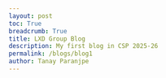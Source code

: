 ```yaml
---
layout: post
toc: True
breadcrumb: True
title: LXD Group Blog
description: My first blog in CSP 2025-26
permalink: /blogs/blog1
author: Tanay Paranjpe 
---
```


<!DOCTYPE html>
<html lang="en">
<head>
    <meta charset="UTF-8">
    <meta name="viewport" content="width=device-width, initial-scale=1.0">
    <title>Mastering Jekyll Theme Switching: An Interactive Guide</title>
    <style>
        * {
            margin: 0;
            padding: 0;
            box-sizing: border-box;
        }
        
        body {
            font-family: 'Inter', -apple-system, BlinkMacSystemFont, sans-serif;
            line-height: 1.7;
            color: #2c3e50;
            background: linear-gradient(135deg, #667eea 0%, #764ba2 100%);
            min-height: 100vh;
        }
        
        .container {
            max-width: 1200px;
            margin: 0 auto;
            padding: 20px;
        }
        
        .hero {
            text-align: center;
            padding: 60px 0;
            background: rgba(255, 255, 255, 0.1);
            backdrop-filter: blur(10px);
            border-radius: 20px;
            margin-bottom: 40px;
            color: white;
        }
        
        .hero h1 {
            font-size: 3.5rem;
            font-weight: 800;
            margin-bottom: 20px;
            text-shadow: 2px 2px 4px rgba(0,0,0,0.3);
        }
        
        .hero p {
            font-size: 1.3rem;
            opacity: 0.9;
            max-width: 600px;
            margin: 0 auto;
        }
        
        .content-card {
            background: white;
            border-radius: 15px;
            padding: 40px;
            margin-bottom: 30px;
            box-shadow: 0 20px 40px rgba(0,0,0,0.1);
            transition: transform 0.3s ease;
        }
        
        .content-card:hover {
            transform: translateY(-5px);
        }
        
        .section-title {
            font-size: 2.2rem;
            color: #2c3e50;
            margin-bottom: 25px;
            padding-bottom: 10px;
            border-bottom: 3px solid #667eea;
            display: flex;
            align-items: center;
            gap: 15px;
        }
        
        .icon {
            font-size: 2rem;
        }
        
        .code-block {
            background: #1a1a1a;
            color: #e6e6e6;
            padding: 25px;
            border-radius: 10px;
            margin: 20px 0;
            font-family: 'Monaco', 'Menlo', monospace;
            overflow-x: auto;
            border-left: 4px solid #667eea;
        }
        
        .code-block pre {
            margin: 0;
            white-space: pre-wrap;
        }
        
        .interactive-demo {
            background: linear-gradient(45deg, #f8f9fa, #e9ecef);
            border: 2px dashed #667eea;
            border-radius: 15px;
            padding: 30px;
            margin: 25px 0;
            text-align: center;
        }
        
        .theme-selector {
            display: grid;
            grid-template-columns: repeat(auto-fit, minmax(200px, 1fr));
            gap: 20px;
            margin: 20px 0;
        }
        
        .theme-option {
            background: white;
            border: 2px solid #e9ecef;
            border-radius: 10px;
            padding: 20px;
            cursor: pointer;
            transition: all 0.3s ease;
            text-align: center;
        }
        
        .theme-option:hover {
            border-color: #667eea;
            transform: scale(1.05);
            box-shadow: 0 10px 20px rgba(102, 126, 234, 0.2);
        }
        
        .theme-option.active {
            background: #667eea;
            color: white;
            border-color: #667eea;
        }
        
        .warning-box {
            background: #fff3cd;
            border: 1px solid #ffeaa7;
            border-radius: 10px;
            padding: 20px;
            margin: 20px 0;
            border-left: 5px solid #fdcb6e;
        }
        
        .error-box {
            background: #f8d7da;
            border: 1px solid #f5c6cb;
            border-radius: 10px;
            padding: 20px;
            margin: 20px 0;
            border-left: 5px solid #e74c3c;
        }
        
        .success-box {
            background: #d4edda;
            border: 1px solid #c3e6cb;
            border-radius: 10px;
            padding: 20px;
            margin: 20px 0;
            border-left: 5px solid #00b894;
        }
        
        .step {
            background: #f8f9fa;
            border-radius: 10px;
            padding: 25px;
            margin: 20px 0;
            border-left: 5px solid #667eea;
        }
        
        .step-number {
            background: #667eea;
            color: white;
            width: 30px;
            height: 30px;
            border-radius: 50%;
            display: inline-flex;
            align-items: center;
            justify-content: center;
            font-weight: bold;
            margin-right: 15px;
        }
        
        .terminal {
            background: #1a1a1a;
            color: #00ff00;
            padding: 20px;
            border-radius: 10px;
            font-family: 'Monaco', monospace;
            margin: 15px 0;
        }
        
        .file-tree {
            background: #f8f9fa;
            border: 1px solid #e9ecef;
            border-radius: 10px;
            padding: 20px;
            margin: 20px 0;
            font-family: 'Monaco', monospace;
            font-size: 0.9rem;
        }
        
        .collapsible {
            background: #667eea;
            color: white;
            cursor: pointer;
            padding: 18px;
            border: none;
            text-align: left;
            outline: none;
            font-size: 1.1rem;
            font-weight: 600;
            border-radius: 10px;
            margin: 10px 0;
            width: 100%;
            transition: all 0.3s ease;
        }
        
        .collapsible:hover {
            background: #5a67d8;
        }
        
        .collapsible-content {
            display: none;
            padding: 20px;
            background: #f8f9fa;
            border-radius: 0 0 10px 10px;
        }
        
        .collapsible-content.active {
            display: block;
        }
        
        .quiz-container {
            background: linear-gradient(45deg, #667eea, #764ba2);
            color: white;
            border-radius: 15px;
            padding: 30px;
            margin: 30px 0;
        }
        
        .quiz-question {
            font-size: 1.2rem;
            margin-bottom: 20px;
        }
        
        .quiz-options {
            display: grid;
            gap: 10px;
        }
        
        .quiz-option {
            background: rgba(255, 255, 255, 0.1);
            border: 1px solid rgba(255, 255, 255, 0.3);
            color: white;
            padding: 15px;
            border-radius: 8px;
            cursor: pointer;
            transition: all 0.3s ease;
        }
        
        .quiz-option:hover {
            background: rgba(255, 255, 255, 0.2);
        }
        
        .quiz-option.correct {
            background: #00b894;
            border-color: #00b894;
        }
        
        .quiz-option.incorrect {
            background: #e74c3c;
            border-color: #e74c3c;
        }
        
        @media (max-width: 768px) {
            .hero h1 {
                font-size: 2.5rem;
            }
            
            .content-card {
                padding: 25px;
            }
            
            .theme-selector {
                grid-template-columns: 1fr;
            }
        }
    </style>
</head>
<body>
    <div class="container">
        <div class="hero">
            <h1>🎨 Mastering Jekyll Theme Switching</h1>
            <p>An interactive guide to implementing flexible theme systems with real-world troubleshooting</p>
        </div>

        <div class="content-card">
            <h2 class="section-title">
                <span class="icon">🎯</span>
                Learning Objectives
            </h2>
            <ul>
                <li>Understand the architecture of Jekyll theme switching systems</li>
                <li>Implement a Makefile-based theme switching mechanism</li>
                <li>Troubleshoot common issues and edge cases</li>
                <li>Design flexible override systems for customization</li>
            </ul>
        </div>

        <div class="content-card">
            <h2 class="section-title">
                <span class="icon">🏗️</span>
                Understanding the Architecture
            </h2>
            
            <p>Before diving into implementation, let's understand how Jekyll theme switching works at a fundamental level.</p>
            
            <div class="interactive-demo">
                <h3>📁 Directory Structure Visualization</h3>
                <div class="file-tree" id="file-tree">
                    <div>📂 your-project/</div>
                    <div style="margin-left: 20px;">📂 _themes/</div>
                    <div style="margin-left: 40px;">📂 minima/</div>
                    <div style="margin-left: 60px;">📄 _config.yml</div>
                    <div style="margin-left: 60px;">📄 Gemfile</div>
                    <div style="margin-left: 60px;">📄 opencs.html</div>
                    <div style="margin-left: 60px;">📂 _layouts/</div>
                    <div style="margin-left: 80px;">📄 post.html</div>
                    <div style="margin-left: 80px;">📄 page.html</div>
                    <div style="margin-left: 40px;">📂 text/</div>
                    <div style="margin-left: 60px;">📄 _config.yml</div>
                    <div style="margin-left: 60px;">📄 Gemfile</div>
                    <div style="margin-left: 60px;">📂 _layouts/</div>
                    <div style="margin-left: 80px;">📄 post.html</div>
                    <div style="margin-left: 80px;">📄 page.html</div>
                    <div style="margin-left: 20px;">📂 _layouts/ (active)</div>
                    <div style="margin-left: 40px;">📄 post.html</div>
                    <div style="margin-left: 40px;">📄 page.html</div>
                    <div style="margin-left: 40px;">📄 opencs.html</div>
                    <div style="margin-left: 20px;">📄 _config.yml</div>
                    <div style="margin-left: 20px;">📄 Gemfile</div>
                    <div style="margin-left: 20px;">📄 Makefile</div>
                </div>
            </div>

            <div class="success-box">
                <strong>💡 Key Insight:</strong> The <code>_themes/</code> directory stores all theme configurations, while the root level contains the currently active theme files. Jekyll ignores the <code>_themes/</code> directory during builds.
            </div>
        </div>

        <div class="content-card">
            <h2 class="section-title">
                <span class="icon">🔧</span>
                Step-by-Step Implementation
            </h2>

            <div class="step">
                <span class="step-number">1</span>
                <strong>Create the Theme Directory Structure</strong>
                
                <div class="code-block">
                    <pre># Create the themes directory
mkdir -p _themes/{minima,text,cayman,so-simple}

# Create layout directories for each theme
mkdir -p _themes/minima/_layouts
mkdir -p _themes/text/_layouts
mkdir -p _themes/cayman/_layouts
mkdir -p _themes/so-simple/_layouts</pre>
                </div>
                
                <div class="warning-box">
                    <strong>⚠️ Common Issue:</strong> Users often forget to create the nested <code>_layouts</code> directories, causing copy operations to fail later.
                </div>
            </div>

            <div class="step">
                <span class="step-number">2</span>
                <strong>Set Up Theme-Specific Configurations</strong>
                
                <p>Each theme needs its own configuration files. Here's an example for the Minima theme:</p>
                
                <div class="code-block">
                    <pre># _themes/minima/_config.yml
theme: minima
title: "Your Site Title"
description: "Site description"

# Theme-specific settings
minima:
  skin: dark
  social_links:
    - { platform: github, user_url: "https://github.com/yourusername" }

# Custom settings for your override system
use_opencs_layout: true
theme_name: "minima"</pre>
                </div>
                
                <div class="code-block">
                    <pre># _themes/minima/Gemfile
source "https://rubygems.org"

gem "github-pages", group: :jekyll_plugins
gem "minima", "~> 2.5"

group :jekyll_plugins do
  gem "jekyll-feed", "~> 0.12"
  gem "jekyll-sitemap"
  gem "jekyll-seo-tag"
end</pre>
                </div>
            </div>

            <div class="step">
                <span class="step-number">3</span>
                <strong>Create Custom Layout Overrides</strong>
                
                <p>The magic happens in the layout files. Here's how to set up the override system:</p>
                
                <div class="code-block">
                    <pre># _themes/minima/_layouts/post.html
---
layout: opencs
---

&lt;article class="post h-entry" itemscope itemtype="http://schema.org/BlogPosting"&gt;
  &lt;header class="post-header"&gt;
    &lt;h1 class="post-title p-name" itemprop="name headline"&gt;{{ page.title | escape }}&lt;/h1&gt;
    &lt;p class="post-meta"&gt;
      &lt;time class="dt-published" datetime="{{ page.date | date_to_xmlschema }}" itemprop="datePublished"&gt;
        {%- assign date_format = site.minima.date_format | default: "%b %-d, %Y" -%}
        {{ page.date | date: date_format }}
      &lt;/time&gt;
    &lt;/p&gt;
  &lt;/header&gt;

  &lt;div class="post-content e-content" itemprop="articleBody"&gt;
    {{ content }}
  &lt;/div&gt;

  {%- if page.comments != false and jekyll.environment == "production" -%}
    {%- include comments.html -%}
  {%- endif -%}
&lt;/article&gt;</pre>
                </div>
                
                <div class="error-box">
                    <strong>🚨 Critical Point:</strong> Notice the <code>layout: opencs</code> in the front matter. This is what allows your custom overrides to work. Many users miss this and wonder why their customizations aren't applied.
                </div>
            </div>

            <div class="step">
                <span class="step-number">4</span>
                <strong>Build the Makefile Magic</strong>
                
                <div class="code-block">
                    <pre># Makefile
.PHONY: use-minima use-text use-cayman use-so-simple clean-theme

# Default theme
use-minima:
	@echo "🎨 Switching to Minima theme..."
	@cp _themes/minima/_config.yml _config.yml
	@cp _themes/minima/Gemfile Gemfile
	@cp _themes/minima/opencs.html _layouts/opencs.html
	@cp _themes/minima/_layouts/*.html _layouts/
	@echo "✅ Minima theme activated!"
	@echo "📝 Run 'bundle install' to update dependencies"

use-text:
	@echo "🎨 Switching to TeXt theme..."
	@cp _themes/text/_config.yml _config.yml
	@cp _themes/text/Gemfile Gemfile
	@cp _themes/text/_layouts/*.html _layouts/
	@echo "✅ TeXt theme activated!"
	@echo "📝 Run 'bundle install' to update dependencies"

# Add error handling
clean-theme:
	@echo "🧹 Cleaning current theme files..."
	@rm -f _config.yml Gemfile
	@rm -f _layouts/*.html
	@echo "✅ Theme files cleaned!"

# Check if theme directory exists before switching
check-theme-exists:
	@test -d _themes/$(THEME) || (echo "❌ Theme '$(THEME)' not found in _themes/" && exit 1)</pre>
                </div>
            </div>
        </div>

        <div class="content-card">
            <h2 class="section-title">
                <span class="icon">🎮</span>
                Interactive Theme Switcher Demo
            </h2>
            
            <div class="interactive-demo">
                <h3>Try It Out: Theme Selection</h3>
                <p>Click on different themes to see how the configuration would change:</p>
                
                <div class="theme-selector">
                    <div class="theme-option active" onclick="switchTheme('minima', this)">
                        <h4>🎨 Minima</h4>
                        <p>Clean & Simple</p>
                    </div>
                    <div class="theme-option" onclick="switchTheme('text', this)">
                        <h4>📝 TeXt</h4>
                        <p>Feature Rich</p>
                    </div>
                    <div class="theme-option" onclick="switchTheme('cayman', this)">
                        <h4>🏔️ Cayman</h4>
                        <p>GitHub Pages</p>
                    </div>
                    <div class="theme-option" onclick="switchTheme('so-simple', this)">
                        <h4>✨ So Simple</h4>
                        <p>Minimalist</p>
                    </div>
                </div>
                
                <div class="terminal" id="terminal-output">
$ make use-minima<br>
🎨 Switching to Minima theme...<br>
✅ Minima theme activated!<br>
📝 Run 'bundle install' to update dependencies
                </div>
            </div>
        </div>

        <div class="content-card">
            <h2 class="section-title">
                <span class="icon">🚨</span>
                Common Issues & Troubleshooting
            </h2>

            <button class="collapsible">🔍 "Bundle install fails after theme switch"</button>
            <div class="collapsible-content">
                <div class="error-box">
                    <strong>Problem:</strong> After switching themes, <code>bundle install</code> throws dependency conflicts.
                </div>
                
                <div class="success-box">
                    <strong>Solution:</strong>
                    <div class="code-block">
                        <pre># Clear the bundle cache and reinstall
bundle clean --force
rm Gemfile.lock
bundle install</pre>
                    </div>
                    
                    <p><strong>Why this happens:</strong> Different themes have different gem dependencies. The old <code>Gemfile.lock</code> can cause conflicts.</p>
                </div>
            </div>

            <button class="collapsible">🔍 "Custom CSS not loading after theme switch"</button>
            <div class="collapsible-content">
                <div class="error-box">
                    <strong>Problem:</strong> Your custom styles disappear when switching themes.
                </div>
                
                <div class="success-box">
                    <strong>Solution:</strong> Ensure your <code>opencs.html</code> layout includes custom CSS:
                    
                    <div class="code-block">
                        <pre># In your opencs.html
&lt;head&gt;
  {%- include head.html -%}
  &lt;link rel="stylesheet" href="{{ '/assets/css/custom.css' | relative_url }}"&gt;
&lt;/head&gt;</pre>
                    </div>
                    
                    <p><strong>Pro Tip:</strong> Create theme-specific custom CSS files for better organization.</p>
                </div>
            </div>

            <button class="collapsible">🔍 "Layouts not found" error</button>
            <div class="collapsible-content">
                <div class="error-box">
                    <strong>Problem:</strong> Jekyll can't find layout files after switching themes.
                </div>
                
                <div class="success-box">
                    <strong>Solution:</strong> Check the layout resolution order:
                    
                    <ol>
                        <li>Jekyll looks in <code>_layouts/</code> first</li>
                        <li>Then in the gem theme's layouts</li>
                        <li>Make sure your Makefile copies all necessary layouts</li>
                    </ol>
                    
                    <div class="code-block">
                        <pre># Debug layout resolution
bundle exec jekyll build --verbose</pre>
                    </div>
                </div>
            </div>

            <button class="collapsible">🔍 "Site looks broken in development vs production"</button>
            <div class="collapsible-content">
                <div class="error-box">
                    <strong>Problem:</strong> Site works locally but breaks when deployed.
                </div>
                
                <div class="success-box">
                    <strong>Solution:</strong> Environment-specific configurations:
                    
                    <div class="code-block">
                        <pre># _config.yml - use environment variables
url: {% raw %}"{% if jekyll.environment == 'production' %}https://yourdomain.com{% else %}http://localhost:4000{% endif %}"{% endraw %}

# In your layouts
{% raw %}&lt;link rel="stylesheet" href="{{ '/assets/css/style.css' | relative_url }}"&gt;{% endraw %}</pre>
                    </div>
                    
                    <p><strong>Always use <code>relative_url</code> filter for asset paths!</strong></p>
                </div>
            </div>
        </div>

        <div class="content-card">
            <h2 class="section-title">
                <span class="icon">💡</span>
                Advanced Techniques
            </h2>
            
            <h3>🔄 Dynamic Theme Detection</h3>
            <p>Add theme detection to your layouts:</p>
            
            <div class="code-block">
                <pre># In opencs.html
{% raw %}{%- assign current_theme = site.theme_name | default: "minima" -%}
&lt;body class="theme-{{ current_theme }}"&gt;
  &lt;div class="theme-indicator"&gt;Current theme: {{ current_theme | capitalize }}&lt;/div&gt;
  {{ content }}
&lt;/body&gt;{% endraw %}</pre>
            </div>
            
            <h3>📱 Responsive Theme Switching</h3>
            <div class="code-block">
                <pre># Add to your custom CSS
.theme-minima {
  --primary-color: #2c3e50;
  --accent-color: #3498db;
}

.theme-text {
  --primary-color: #1a202c;
  --accent-color: #4299e1;
}

/* Use CSS custom properties throughout */
.main-header {
  background-color: var(--primary-color);
  border-bottom: 2px solid var(--accent-color);
}</pre>
            </div>
        </div>

        <div class="content-card">
            <div class="quiz-container">
                <h2>🧠 Quick Knowledge Check</h2>
                
                <div class="quiz-question">
                    What's the correct order of Jekyll's layout resolution?
                </div>
                
                <div class="quiz-options">
                    <div class="quiz-option" onclick="checkAnswer(this, false)">
                        1. Remote theme → Local _layouts → Gem theme
                    </div>
                    <div class="quiz-option" onclick="checkAnswer(this, true)">
                        1. Local _layouts → Gem theme → Remote theme
                    </div>
                    <div class="quiz-option" onclick="checkAnswer(this, false)">
                        1. Gem theme → Local _layouts → Remote theme
                    </div>
                </div>
                
                <div id="quiz-feedback" style="margin-top: 20px; display: none;"></div>
            </div>
        </div>

        <div class="content-card">
            <h2 class="section-title">
                <span class="icon">🎯</span>
                Best Practices & Recommendations
            </h2>
            
            <div class="success-box">
                <strong>✅ Do's:</strong>
                <ul>
                    <li>Always version control your <code>_themes/</code> directory</li>
                    <li>Test theme switches in a separate branch first</li>
                    <li>Use consistent naming conventions for layouts</li>
                    <li>Document theme-specific customizations</li>
                    <li>Keep a backup of working configurations</li>
                </ul>
            </div>
            
            <div class="error-box">
                <strong>❌ Don'ts:</strong>
                <ul>
                    <li>Don't modify gem theme files directly</li>
                    <li>Don't forget to update dependencies after switching</li>
                    <li>Don't hardcode theme-specific paths in content</li>
                    <li>Don't skip testing after theme changes</li>
                </ul>
            </div>
        </div>

        <div class="content-card">
            <h2 class="section-title">
                <span class="icon">🚀</span>
                Next Steps
            </h2>
            
            <p>Now that you understand theme switching, try these advanced challenges:</p>
            
            <ol>
                <li><strong>Automated Testing:</strong> Set up CI/CD to test all themes automatically</li>
                <li><strong>Theme Gallery:</strong> Create a preview system for comparing themes</li>
                <li><strong>Plugin Integration:</strong> Make your theme system work with Jekyll plugins</li>
                <li><strong>Performance Optimization:</strong> Implement lazy loading for theme assets</li>
            </ol>
            
            <div class="success-box">
                <strong>🎉 Congratulations!</strong> You now have the knowledge to implement robust Jekyll theme switching systems. Remember, the key is understanding the layout resolution order and maintaining clean separation between themes and customizations.
            </div>
        </div>
    </div>

    <script>
        // Interactive theme switcher
        function switchTheme(themeName, element) {
            // Update active state
            document.querySelectorAll('.theme-option').forEach(opt => opt.classList.remove('active'));
            element.classList.add('active');
            
            // Update terminal output
            const terminal = document.getElementById('terminal-output');
            const commands = {
                'minima': `$ make use-minima<br>🎨 Switching to Minima theme...<br>✅ Minima theme activated!<br>📝 Run 'bundle install' to update dependencies`,
                'text': `$ make use-text<br>🎨 Switching to TeXt theme...<br>✅ TeXt theme activated!<br>📝 Run 'bundle install' to update dependencies`,
                'cayman': `$ make use-cayman<br>🎨 Switching to Cayman theme...<br>✅ Cayman theme activated!<br>📝 Run 'bundle install' to update dependencies`,
                'so-simple': `$ make use-so-simple<br>🎨 Switching to So Simple theme...<br>✅ So Simple theme activated!<br>📝 Run 'bundle install' to update dependencies`
            };
            
            terminal.innerHTML = commands[themeName];
        }
        
        // Collapsible sections
        document.querySelectorAll('.collapsible').forEach(button => {
            button.addEventListener('click', function() {
                this.classList.toggle('active');
                const content = this.nextElementSibling;
                content.classList.toggle('active');
            });
        });
        
        // Quiz functionality
        function checkAnswer(element, isCorrect) {
            const options = document.querySelectorAll('.quiz-option');
            const feedback = document.getElementById('quiz-feedback');
            
            // Remove previous states
            options.forEach(opt => {
                opt.classList.remove('correct', 'incorrect');
            });
            
            if (isCorrect) {
                element.classList.add('correct');
                feedback.innerHTML = '<div class="success-box">🎉 Correct! Jekyll looks in local _layouts first, then gem theme layouts, then remote theme layouts.</div>';
            } else {
                element.classList.add('incorrect');
                // Show the correct answer
                options.forEach(opt => {
                    if (opt.onclick.toString().includes('true')) {
                        opt.classList.add('correct');
                    }
                });
                feedback.innerHTML = '<div class="error-box">❌ Not quite. Jekyll prioritizes local files over remote ones for security and customization purposes.</div>';
            }
            
            feedback.style.display = 'block';
        }
        
        // Add some interactive animations
